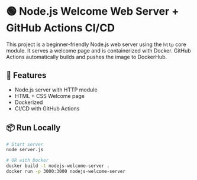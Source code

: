 # 🟢 Node.js Welcome Web Server + GitHub Actions CI/CD

This project is a beginner-friendly Node.js web server using the `http` core module. It serves a welcome page and is containerized with Docker. GitHub Actions automatically builds and pushes the image to DockerHub.

## 🚀 Features

- Node.js server with HTTP module
- HTML + CSS Welcome page
- Dockerized
- CI/CD with GitHub Actions

## 📦 Run Locally

```bash
# Start server
node server.js

# OR with Docker
docker build -t nodejs-welcome-server .
docker run -p 3000:3000 nodejs-welcome-server
